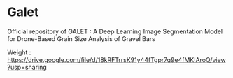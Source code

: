 # Galet
Official repository of GALET : A Deep Learning Image Segmentation Model for Drone-Based Grain Size Analysis of Gravel Bars


Weight :
https://drive.google.com/file/d/18kRFTrrsK91y44fTgpr7q9e4fMKIAroQ/view?usp=sharing
